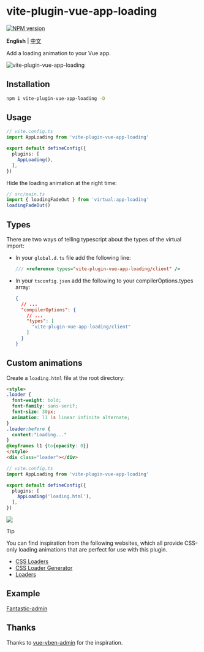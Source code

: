 # vite-plugin-vue-app-loading

[![NPM version](https://img.shields.io/npm/v/vite-plugin-vue-app-loading?color=a1b858&label=)](https://www.npmjs.com/package/vite-plugin-vue-app-loading)

**English** | [中文](./README.CN.md)

Add a loading animation to your Vue app.

![vite-plugin-vue-app-loading](https://github.com/user-attachments/assets/95217497-7022-43c1-987a-cec101db7671)

## Installation

```bash
npm i vite-plugin-vue-app-loading -D
```

## Usage

```ts
// vite.config.ts
import AppLoading from 'vite-plugin-vue-app-loading'

export default defineConfig({
  plugins: [
    AppLoading(),
  ],
})
```

Hide the loading animation at the right time:

```ts
// src/main.ts
import { loadingFadeOut } from 'virtual:app-loading'
loadingFadeOut()
```

## Types

There are two ways of telling typescript about the types of the virtual import:

- In your `global.d.ts` file add the following line:

  ```ts
  /// <reference types="vite-plugin-vue-app-loading/client" />
  ```

- In your `tsconfig.json` add the following to your compilerOptions.types array:

  ```json
  {
    // ...
    "compilerOptions": {
      // ...
      "types": [
        "vite-plugin-vue-app-loading/client"
      ]
    }
  }
  ```

## Custom animations

Create a `loading.html` file at the root directory:

```html
<style>
.loader {
  font-weight: bold;
  font-family: sans-serif;
  font-size: 30px;
  animation: l1 1s linear infinite alternate;
}
.loader:before {
  content:"Loading..."
}
@keyframes l1 {to{opacity: 0}}
</style>
<div class="loader"></div>
```

```ts
// vite.config.ts
import AppLoading from 'vite-plugin-vue-app-loading'

export default defineConfig({
  plugins: [
    AppLoading('loading.html'),
  ],
})
```

![](https://github.com/user-attachments/assets/b05f8157-2f06-44af-b8bb-fa53701daf29)

> [!TIP]
> You can find inspiration from the following websites, which all provide CSS-only loading animations that are perfect for use with this plugin.
>
> - [CSS Loaders](https://css-loaders.com/)
> - [CSS Loader Generator](https://10015.io/tools/css-loader-generator)
> - [Loaders](https://cssloaders.github.io/)

## Example

[Fantastic-admin](https://github.com/fantastic-admin/basic)

## Thanks

Thanks to [vue-vben-admin](https://github.com/vbenjs/vue-vben-admin/tree/7bcb973d6595545e2cef6ad4006d781b3176f67b/internal/vite-config/src/plugins/inject-app-loading) for the inspiration.
